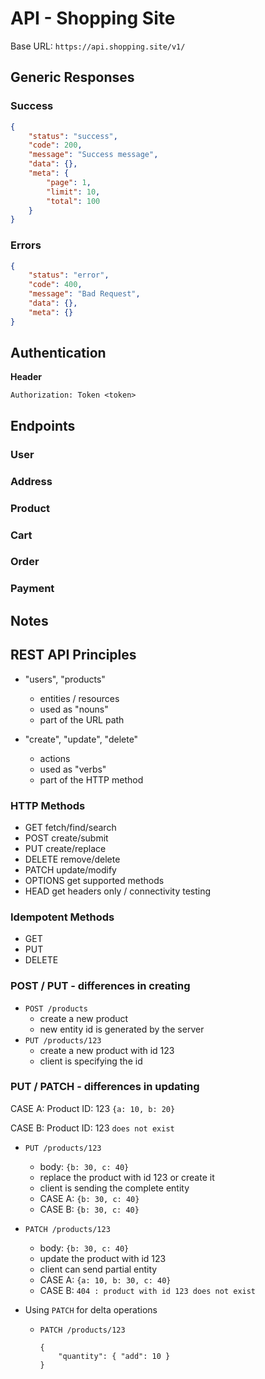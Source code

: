# API - Shopping Site

Base URL: `https://api.shopping.site/v1/` 

## Generic Responses 

### Success 

```json
{
    "status": "success",
    "code": 200,
    "message": "Success message",
    "data": {},
    "meta": {
        "page": 1,
        "limit": 10,
        "total": 100
    }
}
```

### Errors

```json
{
    "status": "error",
    "code": 400,
    "message": "Bad Request",
    "data": {},
    "meta": {}
}
```

## Authentication 

**Header**

```
Authorization: Token <token>
```

## Endpoints

### User 

### Address

### Product 

### Cart 

### Order 

### Payment



## Notes 

## REST API Principles 

- "users", "products" 
  - entities / resources 
  - used as "nouns"
  - part of the URL path 

- "create", "update", "delete"
  - actions 
  - used as "verbs"
  - part of the HTTP method


### HTTP Methods 

- GET               fetch/find/search
- POST              create/submit 
- PUT               create/replace       
- DELETE            remove/delete
- PATCH             update/modify
- OPTIONS           get supported methods
- HEAD              get headers only / connectivity testing

### Idempotent Methods 

- GET
- PUT
- DELETE

### POST / PUT - differences in creating 

- `POST /products` 
  - create a new product
  - new entity id is generated by the server
- `PUT /products/123` 
  - create a new product with id 123
  - client is specifying the id

### PUT / PATCH - differences in updating

CASE A:
    Product ID: 123
    `{a: 10, b: 20}`

CASE B:
    Product ID: 123
    `does not exist`

- `PUT /products/123` 
  - body: `{b: 30, c: 40}`
  - replace the product with id 123 or create it
  - client is sending the complete entity
  - CASE A: `{b: 30, c: 40}`
  - CASE B: `{b: 30, c: 40}`

- `PATCH /products/123`
  - body: `{b: 30, c: 40}`
  - update the product with id 123
  - client can send partial entity
  - CASE A: `{a: 10, b: 30, c: 40}`
  - CASE B: `404 : product with id 123 does not exist`

- Using `PATCH` for delta operations 
  - `PATCH /products/123` 
    ```
    {
        "quantity": { "add": 10 }
    }
    ```

